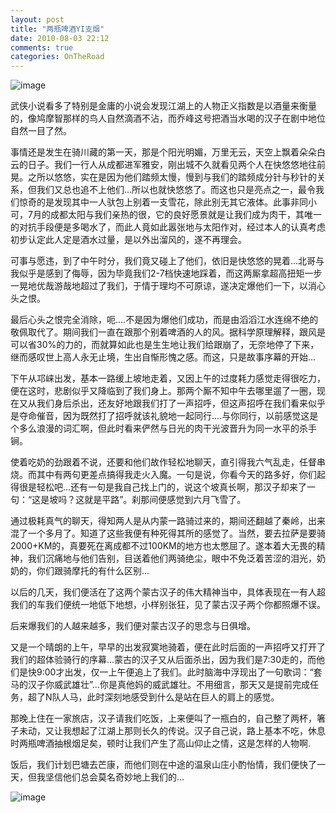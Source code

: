 ```yaml
---
layout: post
title: "两瓶啤酒YI支烟"
date: 2010-08-03 22:12
comments: true
categories: OnTheRoad
---
```

![image](http://i1001.photobucket.com/albums/af134/mxiaochi/tibet/p_large_ZAot_4e8c0000c5a72d0b_zps10c71fc6.jpg)

武侠小说看多了特别是金庸的小说会发现江湖上的人物正义指数是以酒量来衡量的，像鸠摩智那样的鸟人自然滴酒不沾，而乔峰这号把酒当水喝的汉子在剧中地位自然一目了然。

<!--more-->
 
事情还是发生在骑川藏的第一天，那是个阳光明媚，万里无云，天空上飘着朵朵白云的日子。我们一行人从成都进军雅安，刚出城不久就看见两个人在快悠悠地往前晃。之所以悠悠，实在是因为他们踏频太慢，慢到与我们的踏频成分针与秒针的关系，但我们又总也追不上他们...所以也就快悠悠了。而这也只是亮点之一，最令我们惊奇的是发现其中一人驮包上别着一支雪花，除此别无其它液体。此事非同小可，7月的成都太阳与我们亲热的很，它的良好愿景就是让我们成为肉干，其唯一的对抗手段便是多喝水了，而此人竟如此嚣张地与太阳作对，经过本人的认真考虑初步认定此人定是酒水过量，是以外出溜风的，遂不再理会。

可事与愿违，到了中午时分，我们竟又碰上了他们，依旧是快悠悠的晃着...北哥与我似乎是感到了侮辱，因为毕竟我们2-7档快速地踩着，而这两厮拿超高扭矩一步一晃地优哉游哉地超过了我们，于情于理均不可原谅，遂决定爆他们一下，以消心头之恨。 

最后心头之恨完全消除，呃....不是因为爆他们成功，而是由滔滔江水连绵不绝的敬佩取代了。期间我们一直在跟那个别着啤酒的人的风。据科学原理解释，跟风是可以省30%的力的，而就算如此也是生生地让我们给跟崩了，无奈地停了下来，继而感叹世上高人永无止境，生出自惭形愧之感。而这，只是故事序幕的开始...

下午从邛崃出发，基本一路缓上坡地走着，又因上午的过度耗力感觉走得很吃力，便在这时，悲剧似乎又降临到了我们身上。那两个厮不知中午去哪里遛了一圈，现在又从我们身后杀出，还友好地跟我们打了一声招呼，但这声招呼在我们看来似乎是夺命催音，因为既然打了招呼就该礼貌地一起同行....与你同行，以前感觉这是个多么浪漫的词汇啊，但此时看来俨然与日光的肉干光波晋升为同一水平的杀手锏。
 
使着吃奶的劲跟着不说，还要和他们故作轻松地聊天，直引得我六气乱走，任督串烧。而其中有两句更差点搞得我走火入魔。一句是说，你看今天的路多好，你们起得很是轻松吧...还有一句是我自己找上门的，说这个坡真长啊，那汉子却来了一句：“这是坡吗？这就是平路”。刹那间便感觉到六月飞雪了。
 
通过极耗真气的聊天，得知两人是从内蒙一路骑过来的，期间还翻越了秦岭，出来混了一个多月了。知道了这些我便有种死得其所的感觉了。当然，要去拉萨是要骑2000+KM的，真要死在离成都不过100KM的地方也太憋屈了。遂本着大无畏的精神，我们沉痛地与他们告别，目送着他们两骑绝尘，眼中不免泛着苦涩的泪光，奶奶的，你们跟骑摩托的有什么区别...

以后的几天，我们便活在了这两个蒙古汉子的伟大精神当中，具体表现在一有人超我们的车我们便统一地低下地想，小样别张狂，见了蒙古汉子两个你都照爆不误。
 
后来爆我们的人越来越多，我们便对蒙古汉子的思念与日俱增。
 
又是一个晴朗的上午，早早的出发寂寞地骑着，便在此时后面的一声招呼又打开了我们的超体验骑行的序幕...蒙古的汉子又从后面杀出，因为我们是7:30走的，而他们是快9:00才出发，仅一上午便追上了我们。此时脑海中浮现出了一句歌词：“套马的汉子你威武雄壮”...你是真他妈的威武雄壮。不用细言，那天又是提前完成任务，超了N队人马，此时深刻地感受到什么是站在巨人的肩上的感觉。 

那晚上住在一家旅店，汉子请我们吃饭，上来便叫了一瓶白的，自己整了两杯，箸子未动，又让我想起了江湖上那则长久的传说。汉子自己说，路上基本不吃，休息时两瓶啤酒抽根烟足矣，顿时让我们产生了高山仰止之情，这是怎样的人物啊.

饭后，我们计划巴塘去芒康，而他们则在中途的温泉山庄小酌怡情，我们便快了一天，但我坚信他们总会莫名奇妙地上我们的...

![image](http://i1001.photobucket.com/albums/af134/mxiaochi/tibet/p_large_F61t_21c30001da092d0c_zpsdbfc7978.jpg)
